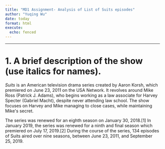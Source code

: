 ```yaml
---
title: "MD1 Assignment- Analysis of List of Suits episodes"
author: "Yuqing Wu"
date: today
format: html
execute:
  echo: fenced
---
```

------

# 1. A brief description of the show (use italics for names).
*Suits* is an American television drama series created by Aaron Korsh, which premiered on June 23, 2011 on the USA Network. It revolves around Mike Ross (Patrick J. Adams), who begins working as a law associate for Harvey Specter (Gabriel Macht), despite never attending law school. The show focuses on Harvey and Mike managing to close cases, while maintaining Mike's secret.

The series was renewed for an eighth season on January 30, 2018.[1] In January 2019, the series was renewed for a ninth and final season which premiered on July 17, 2019.[2] During the course of the series, 134 episodes of Suits aired over nine seasons, between June 23, 2011, and September 25, 2019.

